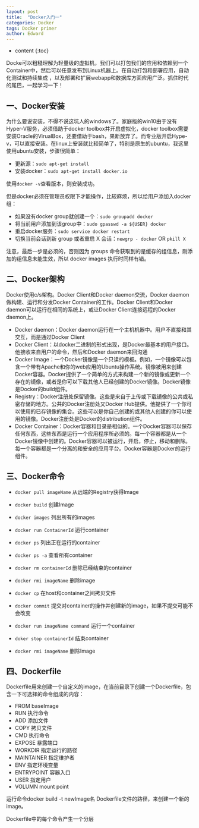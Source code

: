 ```yaml
---
layout: post
title:  "Docker入门一"
categories: Docker
tags: Docker primer
author: Edward
---
```


* content
{:toc}

Docke可以粗糙理解为轻量级的虚拟机，我们可以打包我们的应用和依赖到一个Container中，然后可以任意发布到Linux机器上。在自动打包和部署应用，自动化测试和持续集成
，以及部署和扩展webapp和数据库方面应用广泛。抓住时代的尾巴，一起学习一下！





## 一、Docker安装

为什么要说安装，不得不说这坑人的windows了。家庭版的win10由于没有Hyper-V服务，必须借助于docker toolbox并开启虚拟化，docker toolbox需要安装Oracle的VirualBox，还要借助于bash，果断放弃了。而专业版开启Hype-v，可以直接安装。在linux上安装就比较简单了，特别是原生的ubuntu，我这里使用ubuntu安装，步骤很简单：

- 更新源：`sudo apt-get install`
- 安装docker：`sudo apt-get install docker.io`

使用`docker -v`查看版本，则安装成功。

但是docker必须在管理员权限下才能操作，比较麻烦，所以给用户添加入docker组：

- 如果没有docker group就创建一个：`sudo groupadd docker`
- 将当前用户添加到该group中：`sudo gpasswd -a ${USER} docker`
- 重启docker服务：`sudo service docker restart`
- 切换当前会话到新 group 或者重启 X 会话：`newgrp - docker` OR `pkill X`

注意，最后一步是必须的，否则因为 groups 命令获取到的是缓存的组信息，刚添加的组信息未能生效，所以 docker images 执行时同样有错。

## 二、Docker架构

Docker使用c/s架构。Docker Client和Docker daemon交流，Docker daemon做构建、运行和分发Docker Container的工作。Docker Client和Docker daemon可以运行在相同的系统上，或让Docker Client连接远程的Docker daemon上。

- Docker daemon：Docker daemon运行在一个主机机器中。用户不直接和其交互，而是通过Docker Client
- Docker Client：以docker二进制的形式出现，是Docker最基本的用户接口。他接收来自用户的命令，然后和Docker daemon来回沟通
- Docker Image：一个Docker镜像是一个只读的模板。例如，一个镜像可以包含一个带有Apache和你的web应用的Ubuntu操作系统。镜像被用来创建Docker容器。Docker提供了一个简单的方式来构建一个新的镜像或更新一个存在的镜像，或者是你可以下载其他人已经创建的Docker镜像。Docker镜像是Docker的build组件。
- Registry：Docker注册处保留镜像。这些是来自于上传或下载镜像的公共或私密存储的地方。公共的Docker注册处又Docker Hub提供。他提供了一个你可以使用的已存镜像的集合。这些可以是你自己创建的或其他人创建的你可以使用的镜像。Docker注册处是Docker的distribution组件。
- Docker Container：Docker容器和目录是相似的。一个Docker容器可以保存任何东西，这些东西是运行一个应用程序所必须的。每一个容器都是从一个Docker镜像中创建的。Docker容器可以被运行，开启，停止，移动和删除。每一个容器都是一个分离的和安全的应用平台。Docker容器是Docker的运行组件。

## 三、Docker命令

- `docker pull imageName` 从远端的Registry获得Image

- `docker build` 创建Image

- `docker images` 列出所有的images

- `docker run ContainerId` 运行container

- `docker ps` 列出正在运行的container

- `docker ps -a` 查看所有container

- `docker rm containerId` 删除已经结束的container

- `docker rmi imageName` 删除image

- `docker cp` 在host和container之间拷贝文件

- `docker commit` 提交对container的操作并创建新的image，如果不提交可能不会改变

- `docker run imageName command` 运行一个container

- `doker stop containerId` 结束container 

- `docker rmi imageName` 删除Image


## 四、Dockerfile

Dockerfile用来创建一个自定义的image，在当前目录下创建一个Dockerfile，包含一下可选择的命令组成的内容：

- FROM baseImage
- RUN 执行命令
- ADD 添加文件
- COPY 拷贝文件
- CMD 执行命令
- EXPOSE 暴露端口
- WORKDIR 指定运行的路径
- MAINTAINER 指定维护者
- ENV 指定环境变量
- ENTRYPOINT 容器入口
- USER 指定用户
- VOLUMN mount point

运行命令docker build -t newImage名 Dockerfile文件的路径，来创建一个新的image。

Dockerfile中的每个命令产生一个分层










